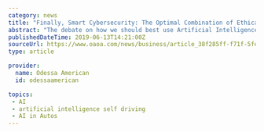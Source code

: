 ```yaml
---
category: news
title: "Finally, Smart Cybersecurity: The Optimal Combination of Ethical Hackers and Artificial Intelligence"
abstract: "The debate on how we should best use Artificial Intelligence is ongoing, but no one can argue against its benefits when used to augment human work. Take self-driving cars: when Artificial Intelligence is used alongside humans, it provides features like ..."
publishedDateTime: 2019-06-13T14:21:00Z
sourceUrl: https://www.oaoa.com/news/business/article_38f285ff-f71f-5fea-a42d-ee240dc91700.html
type: article

provider:
  name: Odessa American
  id: odessaamerican

topics:
 - AI
 - artificial intelligence self driving
 - AI in Autos
---
```


